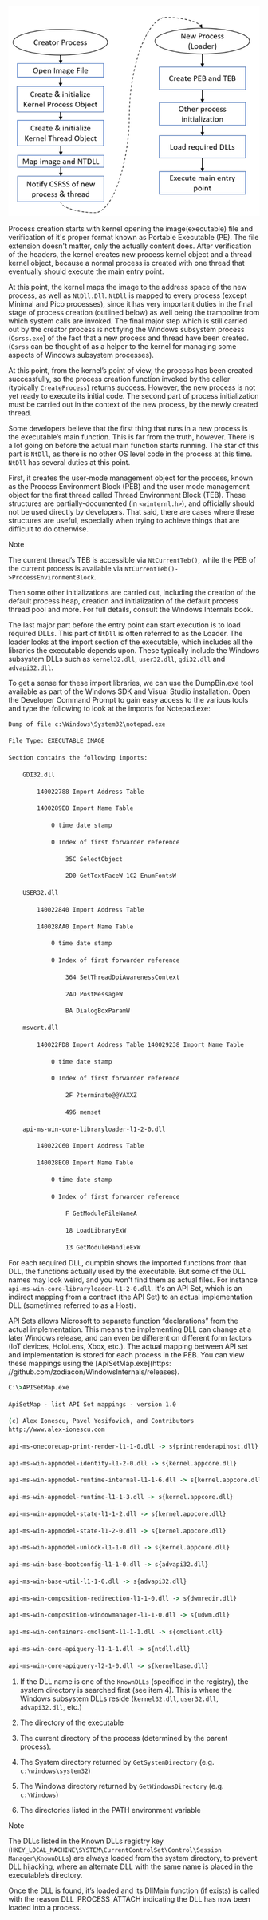 ![](../Media/Pasted%20image%2020250316032310.png)

Process creation starts with kernel opening the image(executable) file and verification of it's proper format known as Portable Executable (PE). The file extension doesn't matter, only the actually content does.  After verification of the headers, the kernel creates new process kernel object and a thread kernel object, because a normal process is created with one thread that eventually should execute the main entry point.

At this point, the kernel maps the image to the address space of the new process, as well as `NtDll.Dll`. `NtDll` is mapped to every process (except Minimal and Pico processes), since it has very important duties in the final stage of process creation (outlined below) as well being the trampoline from which system calls are invoked. The final major step which is still carried out by the creator process is notifying the Windows subsystem process (`Csrss.exe`) of the fact that a new process and thread have been created. (`Csrss` can be thought of as a helper to the kernel for managing some aspects of Windows subsystem processes).

At this point, from the kernel’s point of view, the process has been created successfully, so the process creation function invoked by the caller (typically `CreateProcess`) returns success. However, the new process is not yet ready to execute its initial code. The second part of process initialization must be carried out in the context of the new process, by the newly created thread.

Some developers believe that the first thing that runs in a new process is the executable’s main function. This is far from the truth, however. There is a lot going on before the actual main function starts running. The star of this part is `NtDll`, as there is no other OS level code in the process at this time. `NtDll` has several duties at this point.

First, it creates the user-mode management object for the process, known as the Process Environment Block (PEB) and the user mode management object for the first thread called Thread Environment Block (TEB). These structures are partially-documented (in `<winternl.h>`), and officially should not be used directly by developers. That said, there are cases where these structures are useful, especially when trying to achieve things that are difficult to do otherwise.

> [!note] 
>  The current thread’s TEB is accessible via `NtCurrentTeb()`, while the PEB of the current process is available via `NtCurrentTeb()->ProcessEnvironmentBlock`.

Then some other initializations are carried out, including the creation of the default process heap, creation and initialization of the default process thread pool and more. For full details, consult the Windows Internals book.

The last major part before the entry point can start execution is to load required DLLs. This part of `NtDll` is often referred to as the Loader. The loader looks at the import section of the executable, which includes all the libraries the executable depends upon. These typically include the Windows subsystem DLLs such as `kernel32.dll`, `user32.dll`, `gdi32.dll` and `advapi32.dll`.

To get a sense for these import libraries, we can use the DumpBin.exe tool available as part of the Windows SDK and Visual Studio installation. Open the Developer Command Prompt to gain easy access to the various tools and type the following to look at the imports for Notepad.exe:

```cmd
Dump of file c:\Windows\System32\notepad.exe

File Type: EXECUTABLE IMAGE

Section contains the following imports:

	GDI32.dll

		140022788 Import Address Table
		
		1400289E8 Import Name Table
		
			0 time date stamp
			
			0 Index of first forwarder reference
			
				35C SelectObject
				
				2D0 GetTextFaceW 1C2 EnumFontsW

	USER32.dll

		140022840 Import Address Table
		
		140028AA0 Import Name Table
		
			0 time date stamp
			
			0 Index of first forwarder reference
		
				364 SetThreadDpiAwarenessContext
				
				2AD PostMessageW
				
				BA DialogBoxParamW

	msvcrt.dll
	
		140022FD8 Import Address Table 140029238 Import Name Table
	
			0 time date stamp
			
			0 Index of first forwarder reference
	
				2F ?terminate@@YAXXZ
				
				496 memset 

	api-ms-win-core-libraryloader-l1-2-0.dll 
	
		140022C60 Import Address Table 
		
		140028EC0 Import Name Table
		
			0 time date stamp
			
			0 Index of first forwarder reference
			
				F GetModuleFileNameA
				
				18 LoadLibraryExW
				
				13 GetModuleHandleExW
```


For each required DLL, dumpbin shows the imported functions from that DLL, the functions actually used by the executable. But some of the DLL names may look weird, and you won't find them as actual files. For instance `api-ms-win-core-libraryloader-l1-2-0.dll`. It's an API Set, which is an indirect mapping from a contract (the API Set) to an actual implementation DLL (sometimes referred to as a Host).

API Sets allows Microsoft to separate function “declarations” from the actual implementation. This means the implementing DLL can change at a later Windows release, and can even be different on different form factors (IoT devices, HoloLens, Xbox, etc.). The actual mapping between API set and implementation is stored for each process in the PEB. You can view these mappings using the [ApiSetMap.exe](https: //github.com/zodiacon/WindowsInternals/releases). 

```cmd
C:\>APISetMap.exe

ApiSetMap - list API Set mappings - version 1.0

(c) Alex Ionescu, Pavel Yosifovich, and Contributors 
http://www.alex-ionescu.com 

api-ms-onecoreuap-print-render-l1-1-0.dll -> s{printrenderapihost.dll} 

api-ms-win-appmodel-identity-l1-2-0.dll -> s{kernel.appcore.dll} 

api-ms-win-appmodel-runtime-internal-l1-1-6.dll -> s{kernel.appcore.dll} 

api-ms-win-appmodel-runtime-l1-1-3.dll -> s{kernel.appcore.dll} 

api-ms-win-appmodel-state-l1-1-2.dll -> s{kernel.appcore.dll} 

api-ms-win-appmodel-state-l1-2-0.dll -> s{kernel.appcore.dll} 

api-ms-win-appmodel-unlock-l1-1-0.dll -> s{kernel.appcore.dll} 

api-ms-win-base-bootconfig-l1-1-0.dll -> s{advapi32.dll} 

api-ms-win-base-util-l1-1-0.dll -> s{advapi32.dll} 

api-ms-win-composition-redirection-l1-1-0.dll -> s{dwmredir.dll} 

api-ms-win-composition-windowmanager-l1-1-0.dll -> s{udwm.dll} 

api-ms-win-containers-cmclient-l1-1-1.dll -> s{cmclient.dll} 

api-ms-win-core-apiquery-l1-1-1.dll -> s{ntdll.dll} 

api-ms-win-core-apiquery-l2-1-0.dll -> s{kernelbase.dll}
```

1. If the DLL name is one of the `KnownDLLs` (specified in the registry), the system directory is searched first (see item 4). This is where the Windows subsystem DLLs reside (`kernel32.dll`, `user32.dll`, `advapi32.dll`, etc.)

2. The directory of the executable

3. The current directory of the process (determined by the parent process). 

4. The System directory returned by `GetSystemDirectory` (e.g. `c:\windows\system32`)

5. The Windows directory returned by `GetWindowsDirectory` (e.g. `c:\Windows`)

6. The directories listed in the PATH environment variable

> [!note] 
>  The DLLs listed in the Known DLLs registry key (`HKEY_LOCAL_MACHINE\SYSTEM\CurrentControlSet\Control\Session Manager\KnownDLLs`) are always loaded from the system directory, to prevent DLL hijacking, where an alternate DLL with the same name is placed in the executable’s directory.

Once the DLL is found, it’s loaded and its DllMain function (if exists) is called with the reason DLL_PROCESS_ATTACH indicating the DLL has now been loaded into a process.